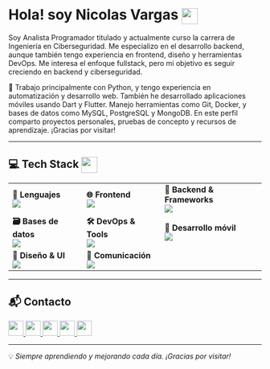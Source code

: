Hola! soy Nicolas Vargas <img src="https://user-images.githubusercontent.com/18350557/176309783-0785949b-9127-417c-8b55-ab5a4333674e.gif"  width="32px" align="center" /> 
======================================================================================================================================

Soy Analista Programador titulado y actualmente curso la carrera de Ingeniería en Ciberseguridad. Me especializo en el desarrollo backend, aunque también tengo experiencia en frontend, diseño y herramientas DevOps. Me interesa el enfoque fullstack, pero mi objetivo es seguir creciendo en backend y ciberseguridad.

🐍 Trabajo principalmente con Python, y tengo experiencia en automatización y desarrollo web. También he desarrollado aplicaciones móviles usando Dart y Flutter. Manejo herramientas como Git, Docker, y bases de datos como MySQL, PostgreSQL y MongoDB. En este perfil comparto proyectos personales, pruebas de concepto y recursos de aprendizaje. ¡Gracias por visitar!

---

## 💻 Tech Stack <img src="https://media2.giphy.com/media/QssGEmpkyEOhBCb7e1/giphy.gif" width="32px" align="center" />
<table>
  <tr>
    <td>
      <strong>🧠 Lenguajes</strong><br/>
      <img src="https://skillicons.dev/icons?i=py,dart" />
    </td>
    <td>
      <strong>🌐 Frontend</strong><br/>
      <img src="https://skillicons.dev/icons?i=html,css,bootstrap" />
    </td>
    <td>
      <strong>🔧 Backend & Frameworks</strong><br/>
      <img src="https://skillicons.dev/icons?i=django" />
    </td>
  </tr>
  <tr>
    <td>
      <strong>🗃️ Bases de datos</strong><br/>
      <img src="https://skillicons.dev/icons?i=mysql,postgres,mongodb" />
    </td>
    <td>
      <strong>🛠️ DevOps & Tools</strong><br/>
      <img src="https://skillicons.dev/icons?i=git,github,docker,postman,linux,windows" />
    </td>
    <td>
      <strong>📱 Desarrollo móvil</strong><br/>
      <img src="https://skillicons.dev/icons?i=flutter" />
    </td>
  </tr>
  <tr>
    <td>
      <strong>🎨 Diseño & UI</strong><br/>
      <img src="https://skillicons.dev/icons?i=figma" />
    </td>
    <td>
      <strong>💬 Comunicación</strong><br/>
      <img src="https://skillicons.dev/icons?i=discord,gmail" />
    </td>
    <td></td>
  </tr>
</table>

---

## 📬 Contacto

<p align="L">
  <a href="https://www.linkedin.com/in/tu-usuario-linkedin/" target="_blank">
    <img src="https://img.shields.io/badge/linkedin-%230077B5.svg?style=for-the-badge&logo=linkedin&logoColor=white" height="30"/>
  </a>
  <a href="mailto:tu.email@gmail.com" target="_blank">
    <img src="https://img.shields.io/badge/gmail-EA4335.svg?style=for-the-badge&logo=gmail&logoColor=white" height="30"/>
  </a>
  <a href="https://wa.me/tu-numero" target="_blank">
    <img src="https://img.shields.io/badge/whatsapp-25D366.svg?style=for-the-badge&logo=whatsapp&logoColor=white" height="30"/>
  </a>
  <a href="https://instagram.com/tu-usuario" target="_blank">
    <img src="https://img.shields.io/badge/instagram-%23E4405F.svg?style=for-the-badge&logo=instagram&logoColor=white" height="30"/>
  </a>
  <a href="https://facebook.com/tu-usuario" target="_blank">
    <img src="https://img.shields.io/badge/facebook-1877F2.svg?style=for-the-badge&logo=facebook&logoColor=white" height="30"/>
  </a>
</p>

---

💡 *Siempre aprendiendo y mejorando cada día. ¡Gracias por visitar!*
